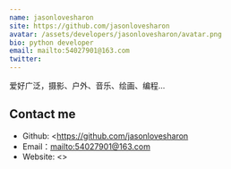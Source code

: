 ```yaml
---
name: jasonlovesharon
site: https://github.com/jasonlovesharon
avatar: /assets/developers/jasonlovesharon/avatar.png
bio: python developer
email: mailto:54027901@163.com
twitter:
---
```


爱好广泛，摄影、户外、音乐、绘画、编程...


## Contact me

- Github: <https://github.com/jasonlovesharon
- Email：<mailto:54027901@163.com>
- Website: <> 
